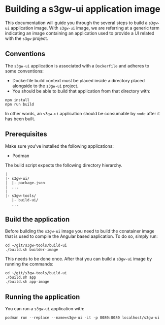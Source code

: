 # Building a s3gw-ui application image

This documentation will guide you through the several steps to build a
`s3gw-ui` application image.
With `s3gw-ui` image, we are referring at a generic term indicating
an image containing an application used to provide a UI related with the `s3gw`
project.

## Conventions

The `s3gw-ui` application is associated with a `Dockerfile` and adheres to some
conventions:

- Dockerfile build context must be placed inside a directory placed alongside to
  the `s3gw-ui` project.
- You should be able to build that application from that directory with:

```text
npm install
npm run build
```

In other words, an `s3gw-ui` application should be consumable by `node` after it
has been built.

## Prerequisites

Make sure you've installed the following applications:

- Podman

The build script expects the following directory hierarchy.

```text
|
|- s3gw-ui/
|  |- package.json
|  ...
|
|- s3gw-tools/
   |- build-ui/
   ...
```

## Build the application

Before building the `s3gw-ui` image you need to build the conatainer
image that is used to compile the Angular based aaplication. To do
so, simply run:

```shell
cd ~/git/s3gw-tools/build-ui
./build.sh builder-image
```

This needs to be done once. After that you can build a `s3gw-ui` image
by running the commands:

```shell
cd ~/git/s3gw-tools/build-ui
./build.sh app
./build.sh app-image
```

## Running the application

You can run a `s3gw-ui` application with:

```shell
podman run --replace --name=s3gw-ui -it -p 8080:8080 localhost/s3gw-ui
```

